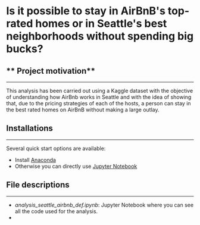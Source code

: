 # **Is it possible to stay in AirBnB's top-rated homes or in Seattle's best neighborhoods without spending big bucks?**

## ** Project motivation**
---
This analysis has been carried out using a Kaggle dataset with the objective of understanding how AirBnb works in Seattle and with the idea of showing that, due to the pricing strategies of each of the hosts, a person can stay in the best rated homes on AirBnB without making a large outlay.


## **Installations**
---
Several quick start options are available:
- Install [Anaconda](https://www.anaconda.com/products/individual)
- Otherwise you can directly use [Jupyter Notebook](https://jupyter.org/)

## File descriptions
---
- *analysis_seattle_airbnb_def.ipynb*: Jupyter Notebook where you can see all the code used for the analysis.
- 













